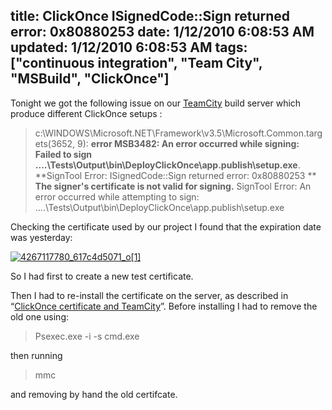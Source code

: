 title: ClickOnce ISignedCode::Sign returned error: 0x80880253
date: 1/12/2010 6:08:53 AM
updated: 1/12/2010 6:08:53 AM
tags: ["continuous integration", "Team City", "MSBuild", "ClickOnce"]
---
Tonight we got the following issue on our [TeamCity](http://www.jetbrains.com/teamcity/index.html) build server which produce different ClickOnce setups :

> c:\WINDOWS\Microsoft.NET\Framework\v3.5\Microsoft.Common.targets(3652, 9): **error MSB3482: An error occurred while signing: Failed to sign ..\..\Tests\Output\bin\DeployClickOnce\app.publish\setup.exe**. 
> **SignTool Error: ISignedCode::Sign returned error: 0x80880253
> **    **The signer's certificate is not valid for signing.**
> SignTool Error: An error occurred while attempting to sign: ..\..\Tests\Output\bin\DeployClickOnce\app.publish\setup.exe

Checking the certificate used by our project I found that the expiration date was yesterday:

[![4267117780_617c4d5071_o[1]](http://weblogs.asp.net/blogs/lkempe/4267117780_617c4d5071_o1_thumb_74625FDD.png "4267117780_617c4d5071_o[1]")](http://weblogs.asp.net/blogs/lkempe/4267117780_617c4d5071_o1_2F2A08B4.png) 

So I had first to create a new test certificate.

Then I had to re-install the certificate on the server, as described in “[ClickOnce certificate and TeamCity](http://weblogs.asp.net/lkempe/archive/2009/11/02/clickonce-certificate-and-teamcity.aspx)”. Before installing I had to remove the old one using:

> Psexec.exe -i -s cmd.exe

then running

> mmc

and removing by hand the old certifcate.
